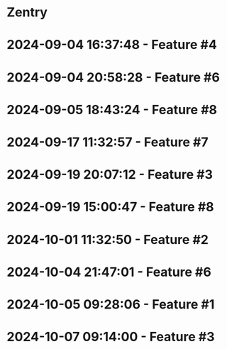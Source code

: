﻿# Zentry
# 2024-09-04 16:37:48 - Feature #4
# 2024-09-04 20:58:28 - Feature #6
# 2024-09-05 18:43:24 - Feature #8
# 2024-09-17 11:32:57 - Feature #7
# 2024-09-19 20:07:12 - Feature #3
# 2024-09-19 15:00:47 - Feature #8
# 2024-10-01 11:32:50 - Feature #2
# 2024-10-04 21:47:01 - Feature #6
# 2024-10-05 09:28:06 - Feature #1
# 2024-10-07 09:14:00 - Feature #3
